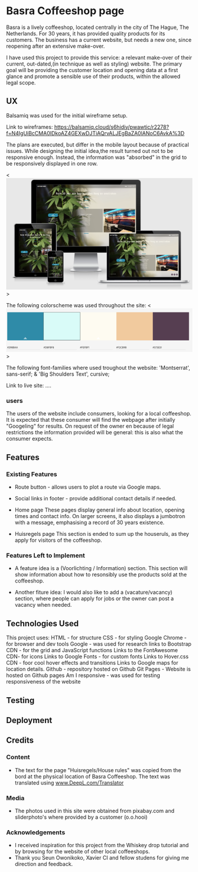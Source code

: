 # Basra Coffeeshop page

Basra is a lively coffeeshop, located centrally in the city of The Hague, The Netherlands.
For 30 years, it has provided quality products for its customers.
The business has a current website, but needs a new one,
since reopening after an extensive make-over.

I have used this project to provide this service:
a relevant make-over of their current, out-dated,(in technique as well as styling) website.
The primary goal will be providing the customer location and opening data at a first glance
and promote a sensible use of their products, within the allowed legal scope.

## UX
Balsamiq was used for the initial wireframe setup.

Link to wireframes:
https://balsamiq.cloud/s6hidiy/pwawtic/r2278?f=N4IgUiBcCMA0IDkoAZ4GEXwDJTiAQrvALJEgBaZA0lANoC6AvkA%3D

The plans are executed, but differ in the mobile layout because of practical issues. While designing the initial idea,the result turned out not to be responsive enough.
Instead, the information was "absorbed" in the grid to be responsively displayed in one row.

<![alt](https://github.com/Rhyl1/Basra/blob/f3d299409bf2d63aa4456023814c5179b9fa1436/assets/img/responsiveness.png)>

The following colorscheme was used throughout the site:
<![alt](https://github.com/Rhyl1/Basra/blob/f3d299409bf2d63aa4456023814c5179b9fa1436/assets/img/colorschema.png)>

The following font-families where used troughout the website: 'Montserrat', sans-serif; & 'Big Shoulders Text', cursive;

Link to live site: ....

### users
The users of the website include consumers, looking for a local coffeeshop. It is expected that these consumer will find
the webpage after initially "Googeling" for results. On request of the owner en because of legal restrictions
the information provided will be general: this is also what the consumer expects.

## Features
### Existing Features

- Route button - allows users to plot a route via Google maps.
- Social links in footer - provide additional contact details if needed.
- Home page
These pages display general info about location, opening times and contact info. On larger screens,
it also displays a jumbotron with a message, emphasising a record of 30 years existence.

- Huisregels page
This section is ended to sum up the houseruls, as they apply for visitors of the coffeeshop.

### Features Left to Implement
- A feature idea is a (Voorlichting / Information) section. This section will show information
about how to resonsibly use the products sold at the coffeeshop.

- Another fiture idea: I would also like to add a (vacature/vacancy) section, where people can apply for jobs or the owner
can post a vacancy when needed.

## Technologies Used

This project uses:
HTML - for structure
CSS - for styling
Google Chrome - for browser and dev tools
Google - was used for research
links to Bootstrap CDN - for the grid and JavaScript functions
Links to the FontAwesome CDN- for icons
Links to Google Fonts - for custom fonts
Links to Hover.css CDN - foor cool hover effects and transitions
Links to Google maps for location details.
Github - repository hosted on Github
Git Pages - Website is hosted on Github pages
Am I responsive - was used for testing responsiveness of the website


## Testing

## Deployment

## Credits

### Content
- The text for the page "Huisregels/House rules" was copied from the bord at the physical location of Basra Coffeeshop.
The text was translated using www.DeepL.com/Translator
### Media
- The photos used in this site were obtained from pixabay.com and sliderphoto's where
provided by a customer (o.o.hooi)

### Acknowledgements
- I received inspiration for this project from the Whiskey drop tutorial and by browsing for the website of other local coffeeshops.
- Thank you Seun Owonikoko, Xavier CI and fellow studens for giving me direction and feedback.
